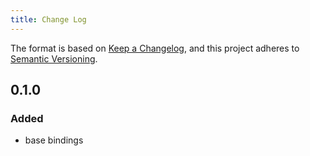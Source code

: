 ```yaml
---
title: Change Log
---
```


The format is based on [Keep a Changelog](https://keepachangelog.com/en/1.0.0/),
and this project adheres to [Semantic Versioning](http://semver.org).

## 0.1.0

### Added

- base bindings
